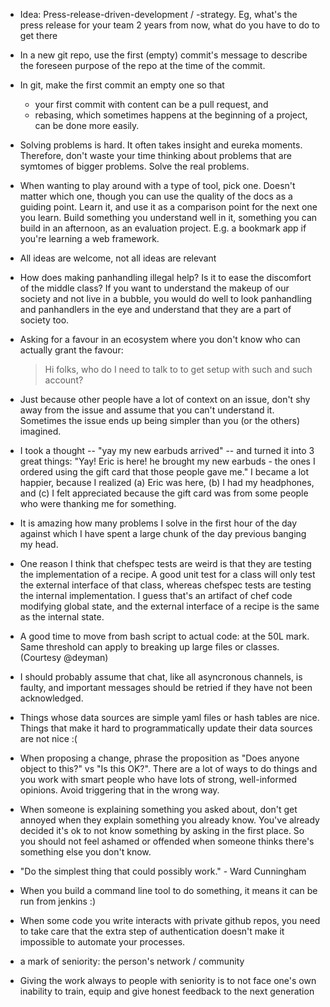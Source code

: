 - Idea: Press-release-driven-development / -strategy. Eg, what's the press
    release for your team 2 years from now, what do you have to do to get there
- In a new git repo, use the first (empty) commit's message to describe the
    foreseen purpose of the repo at the time of the commit.
- In git, make the first commit an empty one so that
    - your first commit with content can be a pull request, and
    - rebasing, which sometimes happens at the beginning of a project, can be
        done more easily.
- Solving problems is hard. It often takes insight and eureka moments.
    Therefore, don't waste your time thinking about problems that are symtomes
    of bigger problems. Solve the real problems.
- When wanting to play around with a type of tool, pick one. Doesn't
    matter which one, though you can use the quality of the docs as a guiding
    point. Learn it, and use it as a comparison point for the next one you learn.
    Build something you understand well in it, something you can build in an
    afternoon, as an evaluation project. E.g. a bookmark app if you're learning
    a web framework.
- All ideas are welcome, not all ideas are relevant
- How does making panhandling illegal help? Is it to ease the discomfort of the
    middle class? If you want to understand the makeup of our society and not
    live in a bubble, you would do well to look panhandling and panhandlers in
    the eye and understand that they are a part of society too.
- Asking for a favour in an ecosystem where you don't know who can actually
    grant the favour:

    > Hi folks, who do I need to talk to to get setup with such and such
    > account?
- Just because other people have a lot of context on an issue,  don't shy away
    from the issue and assume that you can't understand it. Sometimes the issue
    ends up being simpler than you (or the others) imagined.
- I took a thought -- "yay my new earbuds arrived" -- and turned it into 3 great
    things: "Yay! Eric is here! he brought my new earbuds - the ones I
    ordered using the gift card that those people gave me." I became a lot
    happier, because I realized (a) Eric was here, (b) I had my headphones, and
    (c) I felt appreciated because the gift card was from some people who were
    thanking me for something.
- It is amazing how many problems I solve in the first hour of the day against
    which I have spent a large chunk of the day previous banging my head.
- One reason I think that chefspec tests are weird is that they are
    testing the implementation of a recipe. A good unit test for a class will
    only test the external interface of that class, whereas chefspec tests are
    testing the internal implementation. I guess that's an artifact of chef
    code modifying global state, and the external interface of a recipe is the
    same as the internal state.
- A good time to move from bash script to actual code: at the 50L mark. Same
    threshold can apply to breaking up large files or classes. (Courtesy
    @deyman)
- I should probably assume that chat, like all asyncronous channels, is faulty,
    and important messages should be retried if they have not been acknowledged.
- Things whose data sources are simple yaml files or hash tables are nice.
    Things that make it hard to programmatically update their data sources are
    not nice :(
- When proposing a change, phrase the proposition as "Does anyone object to
    this?" vs "Is this OK?". There are a lot of ways to do things and you work
    with smart people who have lots of strong, well-informed opinions. Avoid
    triggering that in the wrong way.
- When someone is explaining something you asked about, don't get annoyed when
    they explain something you already know. You've already decided it's ok to
    not know something by asking in the first place. So you should not feel
    ashamed or offended when someone thinks there's something else you don't
    know.
- "Do the simplest thing that could possibly work." - Ward Cunningham
- When you build a command line tool to do something, it means it can be run
    from jenkins :)
- When some code you write interacts with private github repos, you need to
    take care that the extra step of authentication doesn't make it impossible
    to automate your processes.
- a mark of seniority: the person's network / community
- Giving the work always to people with seniority is to not face one's own
    inability to train, equip and give honest feedback to the next generation
